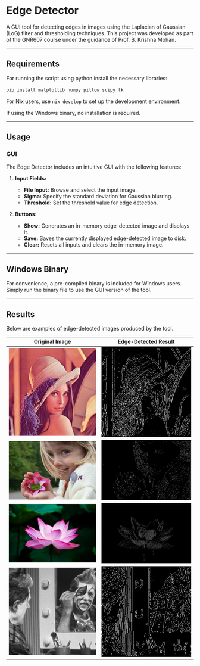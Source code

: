 # Edge Detector  

A GUI tool for detecting edges in images using the Laplacian of Gaussian (LoG) filter and thresholding techniques. This project was developed as part of the GNR607 course under the guidance of Prof. B. Krishna Mohan.  

---

## Requirements  

For running the script using python install the necessary libraries:  

```bash  
pip install matplotlib numpy pillow scipy tk 
```  

For Nix users, use `nix develop` to set up the development environment.  

If using the Windows binary, no installation is required.  

---

## Usage  

### GUI  

The Edge Detector includes an intuitive GUI with the following features:  

1. **Input Fields:**  
   - **File Input:** Browse and select the input image.  
   - **Sigma:** Specify the standard deviation for Gaussian blurring.  
   - **Threshold:** Set the threshold value for edge detection.  

2. **Buttons:**  
   - **Show:** Generates an in-memory edge-detected image and displays it.  
   - **Save:** Saves the currently displayed edge-detected image to disk.  
   - **Clear:** Resets all inputs and clears the in-memory image.  
---

## Windows Binary  

For convenience, a pre-compiled binary is included for Windows users. Simply run the binary file to use the GUI version of the tool.  

---

## Results  

Below are examples of edge-detected images produced by the tool.  

| Original Image                  | Edge-Detected Result            |  
|---------------------------------|---------------------------------|  
| ![Image 1](images/lenna.png)   | ![Image 5](results/lenna.png)   |  
| ![Image 2](images/child.png)   | ![Image 6](results/child.png)   |  
| ![Image 3](images/lotus.jpg)   | ![Image 7](results/lotus.png)   |  
| ![Image 4](images/joker.png)   | ![Image 8](results/joker.png)   |  
